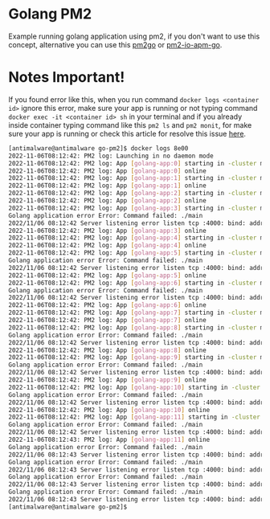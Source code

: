 # Golang PM2

Example running golang application using pm2, if you don't want to use this concept, alternative you can use this [pm2go](https://github.com/struCoder/pmgo) or [pm2-io-apm-go](https://github.com/keymetrics/pm2-io-apm-go).

# Notes Important!

If you found error like this, when you run command `docker logs <container id>` ignore this error, make sure your app is running or not typing command `docker exec -it <container id> sh` in your terminal and if you already inside container typing command like this `pm2 ls` and `pm2 monit`, for make sure your app is running or check this article for resolve this issue [here](https://douglasmakey.medium.com/socket-sharding-in-linux-example-with-go-b0514d6b5d08).

```sh
[antimalware@antimalware go-pm2]$ docker logs 8e00
2022-11-06T08:12:42: PM2 log: Launching in no daemon mode
2022-11-06T08:12:42: PM2 log: App [golang-app:0] starting in -cluster mode-
2022-11-06T08:12:42: PM2 log: App [golang-app:0] online
2022-11-06T08:12:42: PM2 log: App [golang-app:1] starting in -cluster mode-
2022-11-06T08:12:42: PM2 log: App [golang-app:1] online
2022-11-06T08:12:42: PM2 log: App [golang-app:2] starting in -cluster mode-
2022-11-06T08:12:42: PM2 log: App [golang-app:2] online
2022-11-06T08:12:42: PM2 log: App [golang-app:3] starting in -cluster mode-
Golang application error Error: Command failed: ./main
2022/11/06 08:12:42 Server listening error listen tcp :4000: bind: address already in use
2022-11-06T08:12:42: PM2 log: App [golang-app:3] online
2022-11-06T08:12:42: PM2 log: App [golang-app:4] starting in -cluster mode-
2022-11-06T08:12:42: PM2 log: App [golang-app:4] online
2022-11-06T08:12:42: PM2 log: App [golang-app:5] starting in -cluster mode-
Golang application error Error: Command failed: ./main
2022/11/06 08:12:42 Server listening error listen tcp :4000: bind: address already in use
2022-11-06T08:12:42: PM2 log: App [golang-app:5] online
2022-11-06T08:12:42: PM2 log: App [golang-app:6] starting in -cluster mode-
Golang application error Error: Command failed: ./main
2022/11/06 08:12:42 Server listening error listen tcp :4000: bind: address already in use
2022-11-06T08:12:42: PM2 log: App [golang-app:6] online
2022-11-06T08:12:42: PM2 log: App [golang-app:7] starting in -cluster mode-
2022-11-06T08:12:42: PM2 log: App [golang-app:7] online
2022-11-06T08:12:42: PM2 log: App [golang-app:8] starting in -cluster mode-
Golang application error Error: Command failed: ./main
2022/11/06 08:12:42 Server listening error listen tcp :4000: bind: address already in use
2022-11-06T08:12:42: PM2 log: App [golang-app:8] online
2022-11-06T08:12:42: PM2 log: App [golang-app:9] starting in -cluster mode-
Golang application error Error: Command failed: ./main
2022/11/06 08:12:42 Server listening error listen tcp :4000: bind: address already in use
2022-11-06T08:12:42: PM2 log: App [golang-app:9] online
2022-11-06T08:12:42: PM2 log: App [golang-app:10] starting in -cluster mode-
Golang application error Error: Command failed: ./main
2022/11/06 08:12:42 Server listening error listen tcp :4000: bind: address already in use
2022-11-06T08:12:42: PM2 log: App [golang-app:10] online
2022-11-06T08:12:42: PM2 log: App [golang-app:11] starting in -cluster mode-
Golang application error Error: Command failed: ./main
2022/11/06 08:12:42 Server listening error listen tcp :4000: bind: address already in use
2022-11-06T08:12:43: PM2 log: App [golang-app:11] online
Golang application error Error: Command failed: ./main
2022/11/06 08:12:43 Server listening error listen tcp :4000: bind: address already in use
Golang application error Error: Command failed: ./main
2022/11/06 08:12:43 Server listening error listen tcp :4000: bind: address already in use
Golang application error Error: Command failed: ./main
2022/11/06 08:12:43 Server listening error listen tcp :4000: bind: address already in use
Golang application error Error: Command failed: ./main
2022/11/06 08:12:43 Server listening error listen tcp :4000: bind: address already in use
[antimalware@antimalware go-pm2]$ 
```
